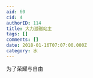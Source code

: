 ```yaml
---
aid: 60
cid: 4
authorID: 114
title: 大力滋磁站主
tags: []
comments: []
date: 2018-01-16T07:07:00.000Z
category: 水
---
```


为了荣耀与自由
